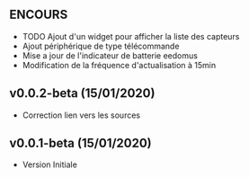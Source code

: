 ## ENCOURS

* TODO Ajout d'un widget pour afficher la liste des capteurs
* Ajout périphérique de type télécommande
* Mise a jour de l'indicateur de batterie eedomus 
* Modification de la fréquence d'actualisation à 15min

## v0.0.2-beta (15/01/2020)

* Correction lien vers les sources

## v0.0.1-beta (15/01/2020)

* Version Initiale
